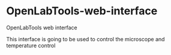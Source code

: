 OpenLabTools-web-interface
==========================

OpenLabTools web interface

This interface is going to be used to control the microscope and temperature control